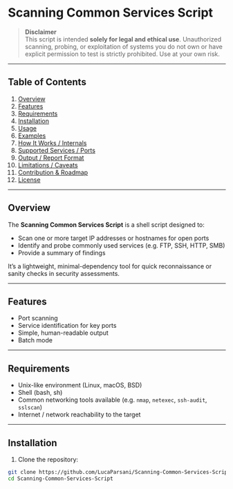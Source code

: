 # Scanning Common Services Script

> **Disclaimer**  
> This script is intended **solely for legal and ethical use**. Unauthorized scanning, probing, or exploitation of systems you do not own or have explicit permission to test is strictly prohibited. Use at your own risk.

---

## Table of Contents

1. [Overview](#overview)  
2. [Features](#features)  
3. [Requirements](#requirements)  
4. [Installation](#installation)  
5. [Usage](#usage)  
6. [Examples](#examples)  
7. [How It Works / Internals](#how-it-works--internals)  
8. [Supported Services / Ports](#supported-services--ports)  
9. [Output / Report Format](#output--report-format)  
10. [Limitations / Caveats](#limitations--caveats)  
11. [Contribution & Roadmap](#contribution--roadmap)  
12. [License](#license)  

---

## Overview

The **Scanning Common Services Script** is a shell script designed to:

- Scan one or more target IP addresses or hostnames for open ports  
- Identify and probe commonly used services (e.g. FTP, SSH, HTTP, SMB)  
- Provide a summary of findings  

It’s a lightweight, minimal-dependency tool for quick reconnaissance or sanity checks in security assessments.

---

## Features

- Port scanning
- Service identification for key ports  
- Simple, human-readable output  
- Batch mode

---

## Requirements

- Unix-like environment (Linux, macOS, BSD)  
- Shell (bash, sh)  
- Common networking tools available (e.g. `nmap`, `netexec`, `ssh-audit`, `sslscan`)  
- Internet / network reachability to the target  

---

## Installation

1. Clone the repository:

```bash
git clone https://github.com/LucaParsani/Scanning-Common-Services-Script.git
cd Scanning-Common-Services-Script

